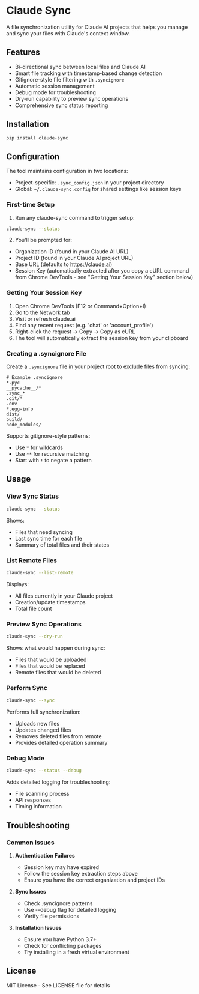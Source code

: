 # Claude Sync

A file synchronization utility for Claude AI projects that helps you manage and sync your files with Claude's context window.

## Features

- Bi-directional sync between local files and Claude AI
- Smart file tracking with timestamp-based change detection
- Gitignore-style file filtering with `.syncignore`
- Automatic session management
- Debug mode for troubleshooting
- Dry-run capability to preview sync operations
- Comprehensive sync status reporting

## Installation

```bash
pip install claude-sync
```

## Configuration

The tool maintains configuration in two locations:
- Project-specific: `.sync_config.json` in your project directory
- Global: `~/.claude-sync.config` for shared settings like session keys

### First-time Setup

1. Run any claude-sync command to trigger setup:
```bash
claude-sync --status
```

2. You'll be prompted for:
- Organization ID (found in your Claude AI URL)
- Project ID (found in your Claude AI project URL)
- Base URL (defaults to https://claude.ai)
- Session Key (automatically extracted after you copy a cURL command from Chrome DevTools - see "Getting Your Session Key" section below)

### Getting Your Session Key

1. Open Chrome DevTools (F12 or Command+Option+I)
2. Go to the Network tab
3. Visit or refresh claude.ai
4. Find any recent request (e.g. 'chat' or 'account_profile')
5. Right-click the request → Copy → Copy as cURL
6. The tool will automatically extract the session key from your clipboard

### Creating a .syncignore File

Create a `.syncignore` file in your project root to exclude files from syncing:

```
# Example .syncignore
*.pyc
__pycache__/*
.sync_*
.git/*
.env
*.egg-info
dist/
build/
node_modules/
```

Supports gitignore-style patterns:
- Use `*` for wildcards
- Use `**` for recursive matching
- Start with `!` to negate a pattern

## Usage

### View Sync Status
```bash
claude-sync --status
```
Shows:
- Files that need syncing
- Last sync time for each file
- Summary of total files and their states

### List Remote Files
```bash
claude-sync --list-remote
```
Displays:
- All files currently in your Claude project
- Creation/update timestamps
- Total file count

### Preview Sync Operations
```bash
claude-sync --dry-run
```
Shows what would happen during sync:
- Files that would be uploaded
- Files that would be replaced
- Remote files that would be deleted

### Perform Sync
```bash
claude-sync --sync
```
Performs full synchronization:
- Uploads new files
- Updates changed files
- Removes deleted files from remote
- Provides detailed operation summary

### Debug Mode
```bash
claude-sync --status --debug
```
Adds detailed logging for troubleshooting:
- File scanning process
- API responses
- Timing information

## Troubleshooting

### Common Issues

1. **Authentication Failures**
   - Session key may have expired
   - Follow the session key extraction steps above
   - Ensure you have the correct organization and project IDs

2. **Sync Issues**
   - Check .syncignore patterns
   - Use --debug flag for detailed logging
   - Verify file permissions

3. **Installation Issues**
   - Ensure you have Python 3.7+
   - Check for conflicting packages
   - Try installing in a fresh virtual environment

## License

MIT License - See LICENSE file for details